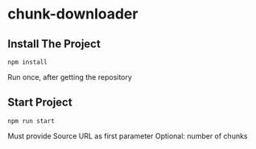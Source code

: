 # chunk-downloader

## Install The Project
```
npm install
```
Run once, after getting the repository

## Start Project
```
npm run start
```
Must provide Source URL as first parameter 
Optional: number of chunks